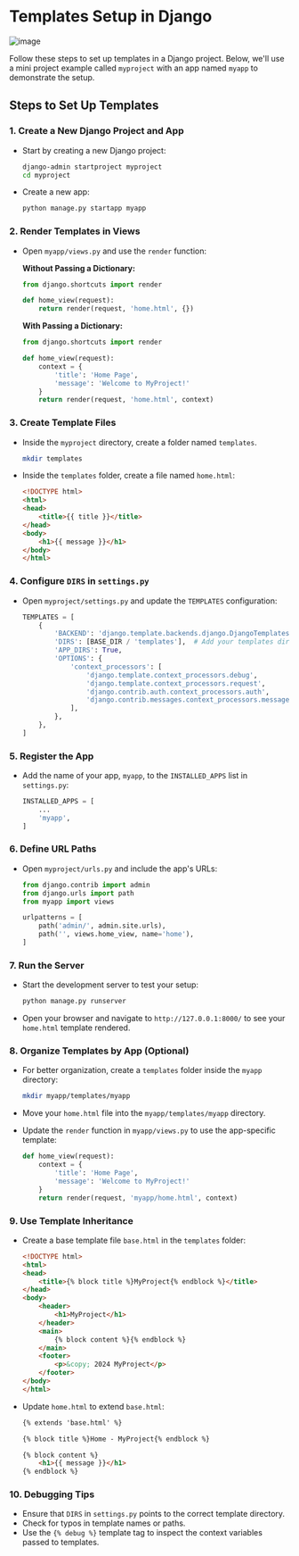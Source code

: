 # Templates Setup in Django

![image](https://github.com/user-attachments/assets/03ec705c-90c0-4d2d-bb1e-766b14a03fdf)

Follow these steps to set up templates in a Django project. Below, we'll use a mini project example called `myproject` with an app named `myapp` to demonstrate the setup.

## Steps to Set Up Templates

### 1. Create a New Django Project and App

- Start by creating a new Django project:
  ```bash
  django-admin startproject myproject
  cd myproject
  ```

- Create a new app:
  ```bash
  python manage.py startapp myapp
  ```

### 2. Render Templates in Views

- Open `myapp/views.py` and use the `render` function:

  **Without Passing a Dictionary:**
  ```python
  from django.shortcuts import render

  def home_view(request):
      return render(request, 'home.html', {})
  ```

  **With Passing a Dictionary:**
  ```python
  from django.shortcuts import render

  def home_view(request):
      context = {
          'title': 'Home Page',
          'message': 'Welcome to MyProject!'
      }
      return render(request, 'home.html', context)
  ```

### 3. Create Template Files

- Inside the `myproject` directory, create a folder named `templates`.
  ```bash
  mkdir templates
  ```

- Inside the `templates` folder, create a file named `home.html`:
  ```html
  <!DOCTYPE html>
  <html>
  <head>
      <title>{{ title }}</title>
  </head>
  <body>
      <h1>{{ message }}</h1>
  </body>
  </html>
  ```

### 4. Configure `DIRS` in `settings.py`

- Open `myproject/settings.py` and update the `TEMPLATES` configuration:
  ```python
  TEMPLATES = [
      {
          'BACKEND': 'django.template.backends.django.DjangoTemplates',
          'DIRS': [BASE_DIR / 'templates'],  # Add your templates directory here
          'APP_DIRS': True,
          'OPTIONS': {
              'context_processors': [
                  'django.template.context_processors.debug',
                  'django.template.context_processors.request',
                  'django.contrib.auth.context_processors.auth',
                  'django.contrib.messages.context_processors.messages',
              ],
          },
      },
  ]
  ```

### 5. Register the App

- Add the name of your app, `myapp`, to the `INSTALLED_APPS` list in `settings.py`:
  ```python
  INSTALLED_APPS = [
      ...
      'myapp',
  ]
  ```

### 6. Define URL Paths

- Open `myproject/urls.py` and include the app's URLs:
  ```python
  from django.contrib import admin
  from django.urls import path
  from myapp import views

  urlpatterns = [
      path('admin/', admin.site.urls),
      path('', views.home_view, name='home'),
  ]
  ```

### 7. Run the Server

- Start the development server to test your setup:
  ```bash
  python manage.py runserver
  ```

- Open your browser and navigate to `http://127.0.0.1:8000/` to see your `home.html` template rendered.

### 8. Organize Templates by App (Optional)

- For better organization, create a `templates` folder inside the `myapp` directory:
  ```bash
  mkdir myapp/templates/myapp
  ```

- Move your `home.html` file into the `myapp/templates/myapp` directory.

- Update the `render` function in `myapp/views.py` to use the app-specific template:
  ```python
  def home_view(request):
      context = {
          'title': 'Home Page',
          'message': 'Welcome to MyProject!'
      }
      return render(request, 'myapp/home.html', context)
  ```

### 9. Use Template Inheritance

- Create a base template file `base.html` in the `templates` folder:
  ```html
  <!DOCTYPE html>
  <html>
  <head>
      <title>{% block title %}MyProject{% endblock %}</title>
  </head>
  <body>
      <header>
          <h1>MyProject</h1>
      </header>
      <main>
          {% block content %}{% endblock %}
      </main>
      <footer>
          <p>&copy; 2024 MyProject</p>
      </footer>
  </body>
  </html>
  ```

- Update `home.html` to extend `base.html`:
  ```html
  {% extends 'base.html' %}

  {% block title %}Home - MyProject{% endblock %}

  {% block content %}
      <h1>{{ message }}</h1>
  {% endblock %}
  ```

### 10. Debugging Tips

- Ensure that `DIRS` in `settings.py` points to the correct template directory.
- Check for typos in template names or paths.
- Use the `{% debug %}` template tag to inspect the context variables passed to templates.
